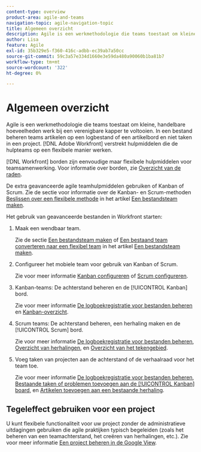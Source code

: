 ```yaml
---
content-type: overview
product-area: agile-and-teams
navigation-topic: agile-navigation-topic
title: Algemeen overzicht
description: Agile is een werkmethodologie die teams toestaat om kleine, handelbare hoeveelheden werk bij een verenigbare kapper te voltooien. In een bestand beheren teams artikelen op een logbestand of een artikelbord en niet taken in een project. [!DNL Adobe Workfront] verstrekt hulpmiddelen die de hulpteams op een flexibele manier werken.
author: Lisa
feature: Agile
exl-id: 35b329e5-f360-416c-adbb-ec39ab7a50cc
source-git-commit: 59c3a57e334d1660e3e59da480a90060b1ba81b7
workflow-type: tm+mt
source-wordcount: '322'
ht-degree: 0%

---
```


# Algemeen overzicht

Agile is een werkmethodologie die teams toestaat om kleine, handelbare hoeveelheden werk bij een verenigbare kapper te voltooien. In een bestand beheren teams artikelen op een logbestand of een artikelbord en niet taken in een project. [!DNL Adobe Workfront] verstrekt hulpmiddelen die de hulpteams op een flexibele manier werken.

[!DNL Workfront] borden zijn eenvoudige maar flexibele hulpmiddelen voor teamsamenwerking. Voor informatie over borden, zie [Overzicht van de raden](../agile/boards-overview.md).

De extra geavanceerde agile teamhulpmiddelen gebruiken of Kanban of Scrum. Zie de sectie voor informatie over de Kanban- en Scrum-methoden [Beslissen over een flexibele methode](../agile/get-started-with-agile-in-workfront/create-an-agile-team.md#deciding) in het artikel [Een bestandsteam maken](../agile/get-started-with-agile-in-workfront/create-an-agile-team.md).

Het gebruik van geavanceerde bestanden in Workfront starten:

1. Maak een wendbaar team.

   Zie de sectie [Een bestandsteam maken](../agile/get-started-with-agile-in-workfront/create-an-agile-team.md/#create-an-agile-team-1) of [Een bestaand team converteren naar een flexibel team](../agile/get-started-with-agile-in-workfront/create-an-agile-team.md#converting-an-existing-team-into-an-agaile-team) in het artikel [Een bestandsteam maken](../agile/get-started-with-agile-in-workfront/create-an-agile-team.md).

1. Configureer het mobiele team voor gebruik van Kanban of Scrum.

   Zie voor meer informatie [Kanban configureren](../agile/get-started-with-agile-in-workfront/configure-kanban.md) of [Scrum configureren](../agile/get-started-with-agile-in-workfront/configure-scrum.md).

1. Kanban-teams: De achterstand beheren en de [!UICONTROL Kanban] bord.

   Zie voor meer informatie [De logboekregistratie voor bestanden beheren](../agile/work-in-an-agile-environment/manage-the-agile-backlog.md) en [Kanban-overzicht](../agile/use-kanban-in-an-agile-team/kanban-overview.md).

1. Scrum teams: De achterstand beheren, een herhaling maken en de [!UICONTROL Scrum] bord.

   Zie voor meer informatie [De logboekregistratie voor bestanden beheren](../agile/work-in-an-agile-environment/manage-the-agile-backlog.md), [Overzicht van herhalingen](../agile/use-scrum-in-an-agile-team/iterations/iterations-overview.md), en [Overzicht van het tekengebied](../agile/use-scrum-in-an-agile-team/scrum-board/scrum-board-overview.md).

1. Voeg taken van projecten aan de achterstand of de verhaalraad voor het team toe.

   Zie voor meer informatie [De logboekregistratie voor bestanden beheren](../agile/work-in-an-agile-environment/manage-the-agile-backlog.md), [Bestaande taken of problemen toevoegen aan de [!UICONTROL Kanban] board](../agile/use-kanban-in-an-agile-team/add-existing-tasks-or-issues-to-the-kanban-board.md), en [Artikelen toevoegen aan een bestaande herhaling](../agile/use-scrum-in-an-agile-team/iterations/add-stories-to-existing-iteration.md).

## Tegeleffect gebruiken voor een project

U kunt flexibele functionaliteit voor uw project zonder de administratieve uitdagingen gebruiken die agile praktijken typisch begeleiden (zoals het beheren van een teamachterstand, het creëren van herhalingen, etc.). Zie voor meer informatie [Een project beheren in de Google View](/help/quicksilver/manage-work/projects/manage-projects/manage-projects-in-agile-view.md).
